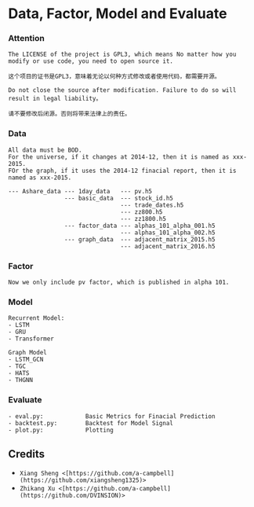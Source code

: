 # Data, Factor, Model and Evaluate

### Attention
    The LICENSE of the project is GPL3, which means No matter how you modify or use code, you need to open source it.
    
    这个项目的证书是GPL3，意味着无论以何种方式修改或者使用代码，都需要开源。    
    
    Do not close the source after modification. Failure to do so will result in legal liability。

    请不要修改后闭源。否则将带来法律上的责任。

### Data
    All data must be BOD. 
    For the universe, if it changes at 2014-12, then it is named as xxx-2015.
    FOr the graph, if it uses the 2014-12 finacial report, then it is named as xxx-2015. 
    
    --- Ashare_data --- 1day_data   --- pv.h5
                    --- basic_data  --- stock_id.h5
                                    --- trade_dates.h5
                                    --- zz800.h5
                                    --- zz1800.h5
                    --- factor_data --- alphas_101_alpha_001.h5
                                    --- alphas_101_alpha_002.h5
                    --- graph_data  --- adjacent_matrix_2015.h5
                                    --- adjacent_matrix_2016.h5      

### Factor
    Now we only include pv factor, which is published in alpha 101.

### Model
    Recurrent Model:
    - LSTM
    - GRU
    - Transformer
    
    Graph Model
    - LSTM_GCN
    - TGC
    - HATS
    - THGNN
    
### Evaluate
    - eval.py:            Basic Metrics for Finacial Prediction 
    - backtest.py:        Backtest for Model Signal
    - plot.py:            Plotting
    
Credits
-------

-  `Xiang Sheng <[https://github.com/a-campbell](https://github.com/xiangsheng1325)>`
-  `Zhikang Xu <[https://github.com/a-campbell](https://github.com/DVINSION)>`
